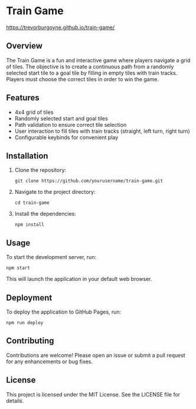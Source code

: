 # Train Game
https://trevorburgoyne.github.io/train-game/

## Overview
The Train Game is a fun and interactive game where players navigate a grid of tiles. The objective is to create a continuous path from a randomly selected start tile to a goal tile by filling in empty tiles with train tracks. Players must choose the correct tiles in order to win the game.

## Features
- 4x4 grid of tiles
- Randomly selected start and goal tiles
- Path validation to ensure correct tile selection
- User interaction to fill tiles with train tracks (straight, left turn, right turn)
- Configurable keybinds for convenient play


## Installation
1. Clone the repository:
   ```
   git clone https://github.com/yourusername/train-game.git
   ```
2. Navigate to the project directory:
   ```
   cd train-game
   ```
3. Install the dependencies:
   ```
   npm install
   ```

## Usage
To start the development server, run:
```
npm start
```
This will launch the application in your default web browser.

## Deployment
To deploy the application to GitHub Pages, run:
```
npm run deploy
```

## Contributing
Contributions are welcome! Please open an issue or submit a pull request for any enhancements or bug fixes.

## License
This project is licensed under the MIT License. See the LICENSE file for details.